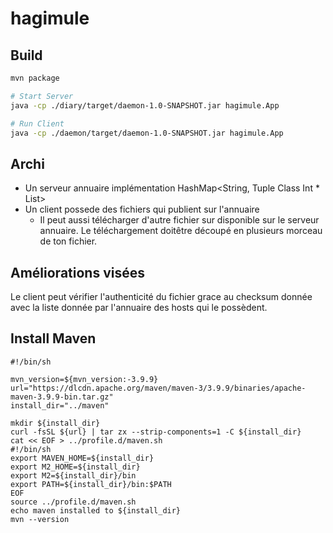 # hagimule

## Build

```bash
mvn package

# Start Server
java -cp ./diary/target/daemon-1.0-SNAPSHOT.jar hagimule.App

# Run Client
java -cp ./daemon/target/daemon-1.0-SNAPSHOT.jar hagimule.App
```

## Archi

- Un serveur annuaire implémentation HashMap<String, Tuple Class Int \* List<Host>>
- Un client possede des fichiers qui publient sur l'annuaire
  - Il peut aussi télécharger d'autre fichier sur disponible sur le serveur annuaire.
    Le téléchargement doitêtre découpé en plusieurs morceau de ton fichier.

## Améliorations visées

Le client peut vérifier l'authenticité
du fichier grace au checksum donnée avec la liste donnée par l'annuaire des hosts qui le possèdent.

## Install Maven

```
#!/bin/sh

mvn_version=${mvn_version:-3.9.9}
url="https://dlcdn.apache.org/maven/maven-3/3.9.9/binaries/apache-maven-3.9.9-bin.tar.gz"
install_dir="../maven"

mkdir ${install_dir}
curl -fsSL ${url} | tar zx --strip-components=1 -C ${install_dir}
cat << EOF > ../profile.d/maven.sh
#!/bin/sh
export MAVEN_HOME=${install_dir}
export M2_HOME=${install_dir}
export M2=${install_dir}/bin
export PATH=${install_dir}/bin:$PATH
EOF
source ../profile.d/maven.sh
echo maven installed to ${install_dir}
mvn --version
```
